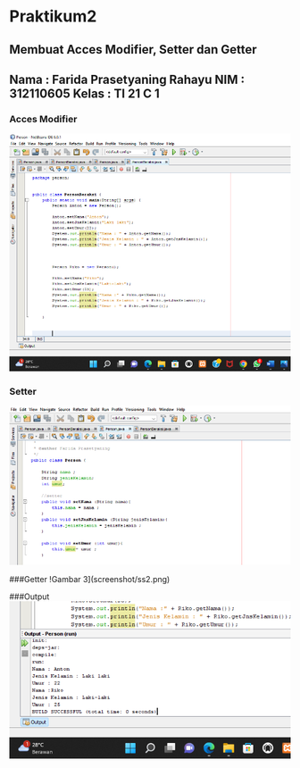 # Praktikum2
## Membuat Acces Modifier, Setter dan Getter

## Nama : Farida Prasetyaning Rahayu NIM : 312110605 Kelas : TI 21 C 1

### Acces Modifier
![Gambar 1](screenshot/ss3.png)

### Setter
![Gambar 2](screenshot/ss1.png)

###Getter
!Gambar 3](screenshot/ss2.png)

###Output
![Gambar 4](screenshot/ss4.png)

